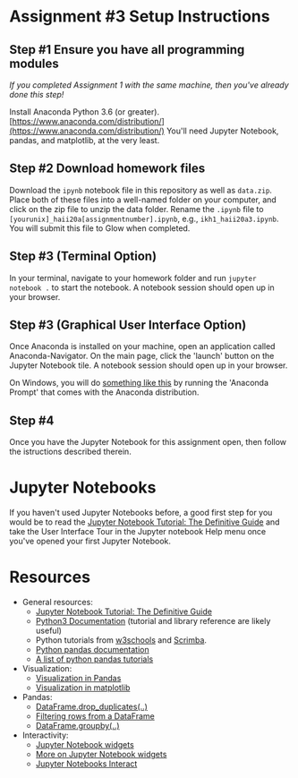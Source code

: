 # Assignment #3 Setup Instructions

## Step #1 Ensure you have all programming modules
_If you completed Assignment 1 with the same machine, then you've already done this step!_

Install Anaconda Python 3.6 (or greater). [https://www.anaconda.com/distribution/](https://www.anaconda.com/distribution/) You'll need Jupyter Notebook, pandas, and matplotlib, at the very least.

## Step #2 Download homework files
Download the `ipynb` notebook file in this repository as well as `data.zip`. Place both of these files into a well-named folder on your computer, and click on the zip file to unzip the data folder. Rename the `.ipynb` file to `[yourunix]_haii20a[assignmentnumber].ipynb`, e.g., `ikh1_haii20a3.ipynb`. You will submit this file to Glow when completed.

## Step #3 (Terminal Option)
In your terminal, navigate to your homework folder and run `jupyter notebook .` to start the notebook. A notebook session should open up in your browser.

## Step #3 (Graphical User Interface Option)
Once Anaconda is installed on your machine, open an application called Anaconda-Navigator. On the main page, click the 'launch' button on the Jupyter Notebook tile. A notebook session should open up in your browser.

On Windows, you will do [something like this](https://pythonforundergradengineers.com/opening-a-jupyter-notebook-on-windows.html) by running the 'Anaconda Prompt' that comes with the Anaconda distribution.

## Step #4
Once you have the Jupyter Notebook for this assignment open, then follow the istructions described therein. 

# Jupyter Notebooks
If you haven't used Jupyter Notebooks before, a good first step for you would be to read the [Jupyter Notebook Tutorial: The Definitive Guide](https://www.datacamp.com/community/tutorials/tutorial-jupyter-notebook) and take the User Interface Tour in the Jupyter notebook Help menu once you've opened your first Jupyter Notebook.

# Resources
- General resources: 
    * [Jupyter Notebook Tutorial: The Definitive Guide](https://www.datacamp.com/community/tutorials/tutorial-jupyter-notebook)
    * [Python3 Documentation](https://docs.python.org/3/index.html) (tutorial and library reference are likely useful)
    * Python tutorials from [w3schools](https://www.w3schools.com/python/) and [Scrimba](https://scrimba.com/learn/python).
    * [Python pandas documentation](https://pandas.pydata.org/pandas-docs/stable/)
    * [A list of python pandas tutorials](https://pandas.pydata.org/pandas-docs/stable/getting_started/tutorials.html)
- Visualization:
    * [Visualization in Pandas](https://pandas.pydata.org/pandas-docs/stable/user_guide/visualization.html)
    * [Visualization in matplotlib](https://matplotlib.org/gallery/index.html)
- Pandas:
    * [DataFrame.drop_duplicates(..)](https://www.geeksforgeeks.org/python-pandas-dataframe-drop_duplicates/)
    * [Filtering rows from a DataFrame](https://www.geeksforgeeks.org/drop-rows-from-the-dataframe-based-on-certain-condition-applied-on-a-column/)
    * [DataFrame.groupby(..)](https://www.geeksforgeeks.org/pandas-groupby/)
- Interactivity:
    * [Jupyter Notebook widgets](https://ipywidgets.readthedocs.io/en/latest/examples/Widget%20List.html)
    * [More on Jupyter Notebook widgets](https://towardsdatascience.com/interactive-controls-for-jupyter-notebooks-f5c94829aee6)
    * [Jupyter Notebooks Interact](https://ipywidgets.readthedocs.io/en/latest/examples/Using%20Interact.html)